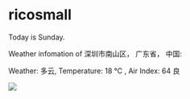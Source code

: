 # ricosmall

Today is Sunday.

Weather infomation of 深圳市南山区， 广东省， 中国: 

Weather: 多云, Temperature: 18 ℃ , Air Index: 64 良

<img src="https://github-readme-stats.vercel.app/api?username=ricosmall&show_icons=true" />

